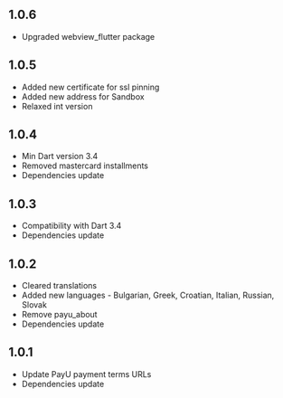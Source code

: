 ## 1.0.6
* Upgraded webview_flutter package

## 1.0.5
* Added new certificate for ssl pinning
* Added new address for Sandbox
* Relaxed int version

## 1.0.4
* Min Dart version 3.4
* Removed mastercard installments
* Dependencies update

## 1.0.3
* Compatibility with Dart 3.4
* Dependencies update

## 1.0.2
* Cleared translations
* Added new languages - Bulgarian, Greek, Croatian, Italian, Russian, Slovak
* Remove payu_about
* Dependencies update

## 1.0.1
* Update PayU payment terms URLs
* Dependencies update
